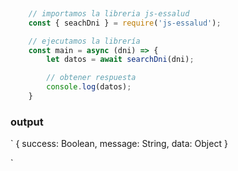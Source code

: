 

``` js
    
    // importamos la libreria js-essalud
    const { seachDni } = require('js-essalud');

    // ejecutamos la librería
    const main = async (dni) => {
        let datos = await searchDni(dni);

        // obtener respuesta
        console.log(datos);
    }

```

### output
`
{
    success: Boolean,
    message: String,
    data: Object
}

`